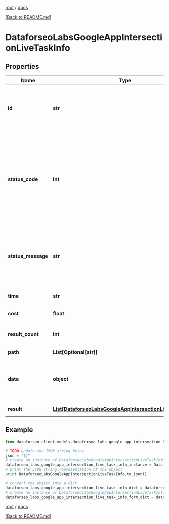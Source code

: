 [root](./../ "root") / [docs](./ "docs")

[[Back to README.md]](./../README.md "[Back to README.md]")

# DataforseoLabsGoogleAppIntersectionLiveTaskInfo

## Properties

Name | Type | Description | Notes
------------ | ------------- | ------------- | -------------
**id** | **str** | task identifier unique task identifier in our system in the UUID format | [optional]
**status_code** | **int** | status code of the task generated by DataForSEO, can be within the following range: 10000-60000 you can find the full list of the response codes here | [optional]
**status_message** | **str** | informational message of the task you can find the full list of general informational messages here | [optional]
**time** | **str** | execution time, seconds | [optional]
**cost** | **float** | total tasks cost, USD | [optional]
**result_count** | **int** | number of elements in the result array | [optional]
**path** | **List[Optional[str]]** | URL path | [optional]
**data** | **object** | contains the same parameters that you specified in the POST request | [optional]
**result** | [**List[DataforseoLabsGoogleAppIntersectionLiveResultInfo]**](DataforseoLabsGoogleAppIntersectionLiveResultInfo.md) | array of results | [optional]

## Example

```python
from dataforseo_client.models.dataforseo_labs_google_app_intersection_live_task_info import DataforseoLabsGoogleAppIntersectionLiveTaskInfo

# TODO update the JSON string below
json = "{}"
# create an instance of DataforseoLabsGoogleAppIntersectionLiveTaskInfo from a JSON string
dataforseo_labs_google_app_intersection_live_task_info_instance = DataforseoLabsGoogleAppIntersectionLiveTaskInfo.from_json(json)
# print the JSON string representation of the object
print DataforseoLabsGoogleAppIntersectionLiveTaskInfo.to_json()

# convert the object into a dict
dataforseo_labs_google_app_intersection_live_task_info_dict = dataforseo_labs_google_app_intersection_live_task_info_instance.to_dict()
# create an instance of DataforseoLabsGoogleAppIntersectionLiveTaskInfo from a dict
dataforseo_labs_google_app_intersection_live_task_info_form_dict = dataforseo_labs_google_app_intersection_live_task_info.from_dict(dataforseo_labs_google_app_intersection_live_task_info_dict)
```

  

[root](./../ "root") / [docs](./ "docs")

[[Back to README.md]](./../README.md "[Back to README.md]")